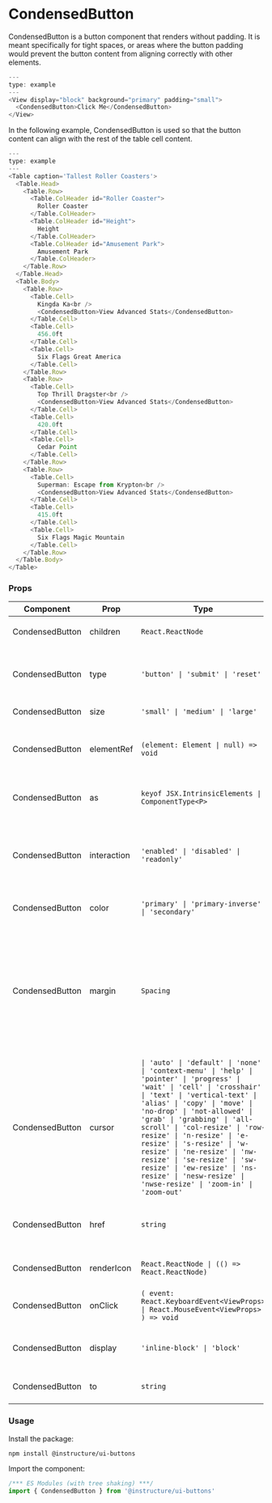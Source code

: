 # CondensedButton


CondensedButton is a button component that renders without padding. It is meant specifically for tight spaces, or areas where the button padding would prevent the button content from aligning correctly with other elements.

```js
---
type: example
---
<View display="block" background="primary" padding="small">
  <CondensedButton>Click Me</CondensedButton>
</View>
```

In the following example, CondensedButton is used so that the button content can align with the rest of the table cell content.

```js
---
type: example
---
<Table caption='Tallest Roller Coasters'>
  <Table.Head>
    <Table.Row>
      <Table.ColHeader id="Roller Coaster">
        Roller Coaster
      </Table.ColHeader>
      <Table.ColHeader id="Height">
        Height
      </Table.ColHeader>
      <Table.ColHeader id="Amusement Park">
        Amusement Park
      </Table.ColHeader>
    </Table.Row>
  </Table.Head>
  <Table.Body>
    <Table.Row>
      <Table.Cell>
        Kingda Ka<br />
        <CondensedButton>View Advanced Stats</CondensedButton>
      </Table.Cell>
      <Table.Cell>
        456.0ft
      </Table.Cell>
      <Table.Cell>
        Six Flags Great America
      </Table.Cell>
    </Table.Row>
    <Table.Row>
      <Table.Cell>
        Top Thrill Dragster<br />
        <CondensedButton>View Advanced Stats</CondensedButton>
      </Table.Cell>
      <Table.Cell>
        420.0ft
      </Table.Cell>
      <Table.Cell>
        Cedar Point
      </Table.Cell>
    </Table.Row>
    <Table.Row>
      <Table.Cell>
        Superman: Escape from Krypton<br />
        <CondensedButton>View Advanced Stats</CondensedButton>
      </Table.Cell>
      <Table.Cell>
        415.0ft
      </Table.Cell>
      <Table.Cell>
        Six Flags Magic Mountain
      </Table.Cell>
    </Table.Row>
  </Table.Body>
</Table>
```


### Props

| Component | Prop | Type | Required | Default | Description |
|-----------|------|------|----------|---------|-------------|
| CondensedButton | children | `React.ReactNode` | No | - | Specifies the `CondensedButton` children. |
| CondensedButton | type | `'button' \| 'submit' \| 'reset'` | No | `'button'` | Specifies the type of the `CondensedButton`'s underlying html element. |
| CondensedButton | size | `'small' \| 'medium' \| 'large'` | No | `'medium'` | The size of the `CondensedButton` |
| CondensedButton | elementRef | `(element: Element \| null) => void` | No | - | Provides a reference to the `CondensedButton`'s underlying html element. |
| CondensedButton | as | `keyof JSX.IntrinsicElements \| ComponentType<P>` | No | `'button'` | The element to render as the component root, `button` by default. |
| CondensedButton | interaction | `'enabled' \| 'disabled' \| 'readonly'` | No | `undefined` | Specifies if interaction with the `CondensedButton` is enabled, disabled, or readonly. |
| CondensedButton | color | `'primary' \| 'primary-inverse' \| 'secondary'` | No | `'primary'` | Specifies the color for the `CondensedButton`. |
| CondensedButton | margin | `Spacing` | No | `'0'` | Valid values are `0`, `none`, `auto`, `xxx-small`, `xx-small`, `x-small`, `small`, `medium`, `large`, `x-large`, `xx-large`. Apply these values via familiar CSS-like shorthand. For example: `margin="small auto large"`. |
| CondensedButton | cursor | `\| 'auto' \| 'default' \| 'none' \| 'context-menu' \| 'help' \| 'pointer' \| 'progress' \| 'wait' \| 'cell' \| 'crosshair' \| 'text' \| 'vertical-text' \| 'alias' \| 'copy' \| 'move' \| 'no-drop' \| 'not-allowed' \| 'grab' \| 'grabbing' \| 'all-scroll' \| 'col-resize' \| 'row-resize' \| 'n-resize' \| 'e-resize' \| 's-resize' \| 'w-resize' \| 'ne-resize' \| 'nw-resize' \| 'se-resize' \| 'sw-resize' \| 'ew-resize' \| 'ns-resize' \| 'nesw-resize' \| 'nwse-resize' \| 'zoom-in' \| 'zoom-out'` | No | `'pointer'` | Specify a mouse cursor to use when hovering over the button. The `pointer` cursor is used by default. |
| CondensedButton | href | `string` | No | - | Specifies an href attribute for the `CondensedButton`'s underlying html element. |
| CondensedButton | renderIcon | `React.ReactNode \| (() => React.ReactNode)` | No | - | An icon, or function that returns an icon. |
| CondensedButton | onClick | `( event: React.KeyboardEvent<ViewProps> \| React.MouseEvent<ViewProps> ) => void` | No | - | Callback fired when the `CondensedButton` is clicked. |
| CondensedButton | display | `'inline-block' \| 'block'` | No | `'inline-block'` | The CSS display property of the button, `inline-block` or `block` |
| CondensedButton | to | `string` | No | - | Needed for React Router links @private |

### Usage

Install the package:

```shell
npm install @instructure/ui-buttons
```

Import the component:

```javascript
/*** ES Modules (with tree shaking) ***/
import { CondensedButton } from '@instructure/ui-buttons'
```

